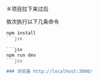 ＃项目拉下来过后

依次执行以下几条命令 
```jsx
npm install
```jsx

```jsx
npm run dev
```jsx

### 浏览器 http://localhost:3000/
